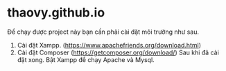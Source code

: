 # thaovy.github.io
Để chạy được project này bạn cần phải cài đặt môi trường như sau.
1. Cài đặt Xampp. (https://www.apachefriends.org/download.html)
2. Cài đặt Composer (https://getcomposer.org/download/)
Sau khi đã cài đặt xong. Bật Xampp để chạy Apache và Mysql.

